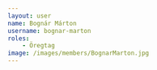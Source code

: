 ```yaml
---
layout: user
name: Bognár Márton
username: bognar-marton
roles:
    - Öregtag
image: /images/members/BognarMarton.jpg
---
```

